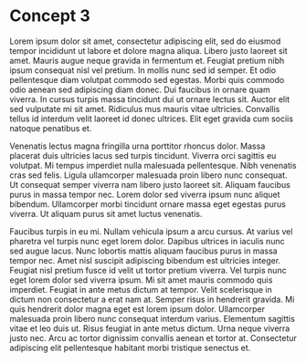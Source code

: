 # Concept 3

Lorem ipsum dolor sit amet, consectetur adipiscing elit, sed do eiusmod tempor incididunt ut labore et dolore magna aliqua. Libero justo laoreet sit amet. Mauris augue neque gravida in fermentum et. Feugiat pretium nibh ipsum consequat nisl vel pretium. In mollis nunc sed id semper. Et odio pellentesque diam volutpat commodo sed egestas. Morbi quis commodo odio aenean sed adipiscing diam donec. Dui faucibus in ornare quam viverra. In cursus turpis massa tincidunt dui ut ornare lectus sit. Auctor elit sed vulputate mi sit amet. Ridiculus mus mauris vitae ultricies. Convallis tellus id interdum velit laoreet id donec ultrices. Elit eget gravida cum sociis natoque penatibus et.

Venenatis lectus magna fringilla urna porttitor rhoncus dolor. Massa placerat duis ultricies lacus sed turpis tincidunt. Viverra orci sagittis eu volutpat. Mi tempus imperdiet nulla malesuada pellentesque. Nibh venenatis cras sed felis. Ligula ullamcorper malesuada proin libero nunc consequat. Ut consequat semper viverra nam libero justo laoreet sit. Aliquam faucibus purus in massa tempor nec. Lorem dolor sed viverra ipsum nunc aliquet bibendum. Ullamcorper morbi tincidunt ornare massa eget egestas purus viverra. Ut aliquam purus sit amet luctus venenatis.

Faucibus turpis in eu mi. Nullam vehicula ipsum a arcu cursus. At varius vel pharetra vel turpis nunc eget lorem dolor. Dapibus ultrices in iaculis nunc sed augue lacus. Nunc lobortis mattis aliquam faucibus purus in massa tempor nec. Amet nisl suscipit adipiscing bibendum est ultricies integer. Feugiat nisl pretium fusce id velit ut tortor pretium viverra. Vel turpis nunc eget lorem dolor sed viverra ipsum. Mi sit amet mauris commodo quis imperdiet. Feugiat in ante metus dictum at tempor. Velit scelerisque in dictum non consectetur a erat nam at. Semper risus in hendrerit gravida. Mi quis hendrerit dolor magna eget est lorem ipsum dolor. Ullamcorper malesuada proin libero nunc consequat interdum varius. Elementum sagittis vitae et leo duis ut. Risus feugiat in ante metus dictum. Urna neque viverra justo nec. Arcu ac tortor dignissim convallis aenean et tortor at. Consectetur adipiscing elit pellentesque habitant morbi tristique senectus et.